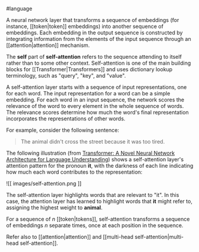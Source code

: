 #language

A neural network layer that transforms a sequence of
embeddings (for instance, [[token|token]] embeddings)
into another sequence of embeddings. Each embedding in the output sequence is
constructed by integrating information from the elements of the input sequence
through an [[attention|attention]] mechanism.

The <strong>self</strong> part of <strong>self-attention</strong> refers to the sequence attending to
itself rather than to some other context. Self-attention is one of the main
building blocks for [[Transformer|Transformers]] and uses dictionary lookup
terminology, such as &quot;query&quot;, &quot;key&quot;, and &quot;value&quot;.

A self-attention layer starts with a sequence of input representations, one
for each word. The input representation for a word can be a simple
embedding. For each word in an input sequence, the network
scores the relevance of the word to every element in the whole sequence of
words. The relevance scores determine how much the word&#39;s final representation
incorporates the representations of other words.

For example, consider the following sentence:

<blockquote>
The animal didn&#39;t cross the street because it was too tired.
</blockquote>

The following illustration (from
<a href="https://ai.googleblog.com/2017/08/transformer-novel-neural-network.html">Transformer: A Novel Neural Network Architecture for Language
Understanding</a>)
shows a self-attention layer&#39;s attention pattern for the pronoun <strong>it</strong>, with
the darkness of each line indicating how much each word contributes to the
representation:


![[ images/self-attention.png ]]


The self-attention layer highlights words that are relevant to &quot;it&quot;. In this
case, the attention layer has learned to highlight words that <strong>it</strong> might
refer to, assigning the highest weight to <strong>animal</strong>.

For a sequence of <em>n</em> [[token|tokens]], self-attention transforms a sequence
of embeddings <em>n</em> separate times, once at each position in the sequence.

Refer also to [[attention|attention]] and
[[multi-head self-attention|multi-head self-attention]].

